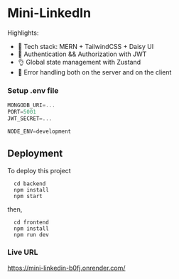 # Mini-LinkedIn

Highlights:

- 🌟 Tech stack: MERN + TailwindCSS + Daisy UI
- 🎃 Authentication && Authorization with JWT
- 👌 Global state management with Zustand
- 🐞 Error handling both on the server and on the client

### Setup .env file

```js
MONGODB_URI=...
PORT=5001
JWT_SECRET=...

NODE_ENV=development
```


## Deployment

To deploy this project

```shell
  cd backend
  npm install
  npm start
```
then,

```shell
  cd frontend
  npm install
  npm run dev
```
### Live URL
https://mini-linkedin-b0fj.onrender.com/
